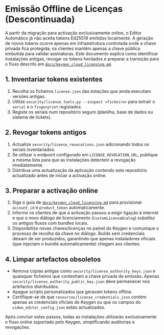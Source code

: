 # Emissão Offline de Licenças (Descontinuada)

A partir da migração para activação exclusivamente online, o Editor Automático
já não aceita tokens Ed25519 emitidos localmente. A geração de novos tokens
ocorre apenas em infraestrutura controlada onde a chave privada fica protegida;
os clientes mantêm apenas a chave pública embutida para validar assinaturas.
Este documento explica como
identificar instalações antigas, revogar os tokens herdados e preparar a
transição para o fluxo descrito em
[`docs/keygen_cloud_licensing.md`](docs/keygen_cloud_licensing.md).

## 1. Inventariar tokens existentes

1. Recolha os ficheiros `license.json` das estações que ainda executam versões
   antigas.
2. Utilize `security/license_tools.py --inspect <ficheiro>` para extrair o
   `serial` e o `fingerprint` registados.
3. Registe os seriais num repositório seguro (planilha, base de dados ou sistema
   de tickets).

## 2. Revogar tokens antigos

1. Actualize `security/license_revocations.json` adicionando todos os seriais
   inventariados.
2. Se utilizar o endpoint configurado em `LICENSE_REVOCATION_URL`, publique a
   mesma lista para que as instalações detectem a revogação imediatamente.
3. Distribua uma actualização da aplicação contendo este repositório actualizado
   antes de iniciar a activação online.

## 3. Preparar a activação online

1. Siga o guia de [`docs/keygen_cloud_licensing.md`](docs/keygen_cloud_licensing.md)
   para provisionar `account_id` e `product_token` automaticamente.
2. Informe os clientes de que a activação passou a exigir ligação à internet e
   que o novo diálogo de licenciamento (`CustomLicenseDialog`) substitui os
   antigos fluxos com bundles locais.
3. Disponibilize novas chaves/licenças no painel do Keygen e comunique o
   processo de recolha da chave no diálogo. Builds sem credenciais deixam de ser
   produzidos, garantindo que apenas instaladores oficiais (que injectam o
   bundle automaticamente) chegam aos clientes.

## 4. Limpar artefactos obsoletos

- Remova cópias antigas como `security/license_authority_keys.json` e quaisquer
  ficheiros que contenham a chave privada de emissão. Apenas
  `security/license_authority_public_key.json` deve permanecer nos artefactos
  distribuídos.
- Apague scripts personalizados que geravam tokens offline.
- Certifique-se de que `resources/license_credentials.json` contém apenas as
  credenciais oficiais do Keygen ou que os campos do `video_editor_config.json`
  estão actualizados.

Após concluir estes passos, todas as instalações utilizarão exclusivamente o
fluxo online suportado pelo Keygen, simplificando auditorias e revogações.
